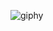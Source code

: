 ![giphy](https://github.com/VanHoang110802/VanHoang110802/assets/108053955/6fdd645f-0eed-4962-8a06-61854f74dd31)
